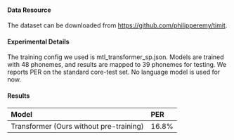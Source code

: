 
#### Data Resource
The dataset can be downloaded from https://github.com/philipperemy/timit.


#### Experimental Details
The training config we used is mtl_transformer_sp.json. Models are trained with 48 phonemes, and results are mapped to 39 phonemes for testing. We reports PER on the standard core-test set. No language model is used for now.


#### Results
Model                                              |   PER 
|:-| :- |
Transformer (Ours without pre-training)            |   16.8%
